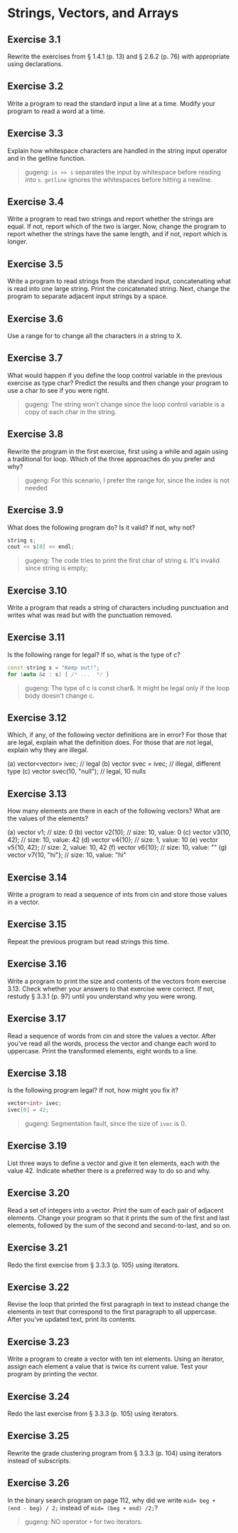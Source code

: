 # Strings, Vectors, and Arrays

## Exercise 3.1

Rewrite the exercises from § 1.4.1 (p. 13) and § 2.6.2 (p. 76) with appropriate using declarations.

## Exercise 3.2

Write a program to read the standard input a line at a time. Modify your program to read a word at a time.

## Exercise 3.3

Explain how whitespace characters are handled in the string input operator and in the getline function.

> gugeng: `is >> s` separates the input by whitespace before reading into `s`. `getline` ignores the whitespaces before hitting a newline.

## Exercise 3.4

Write a program to read two strings and report whether the strings are equal. If not, report which of the two is larger. Now, change the program to report whether the strings have the same length, and if not, report which is longer.

## Exercise 3.5

Write a program to read strings from the standard input, concatenating what is read into one large string. Print the concatenated string. Next, change the program to separate adjacent input strings by a space.

## Exercise 3.6

Use a range for to change all the characters in a string to X.

## Exercise 3.7

What would happen if you define the loop control variable in the previous exercise as type char? Predict the results and then change your program to use a char to see if you were right.

> gugeng: The string won't change since the loop control variable is a copy of each char in the string.

## Exercise 3.8

Rewrite the program in the first exercise, first using a while and again using a traditional for loop. Which of the three approaches do you prefer and why?

> gugeng: For this scenario, I prefer the range for, since the index is not needed

## Exercise 3.9

What does the following program do? Is it valid? If not, why not?

```cpp
string s;
cout << s[0] << endl;
```

> gugeng: The code tries to print the first char of string s. It's invalid since string is empty;

## Exercise 3.10

Write a program that reads a string of characters including punctuation and writes what was read but with the punctuation removed.

## Exercise 3.11

Is the following range for legal? If so, what is the type of c?

```cpp
const string s = "Keep out!";
for (auto &c : s) { /* ...  */ }
```

> gugeng: The type of c is const char&. It might be legal only if the loop body doesn't change c.

## Exercise 3.12

Which, if any, of the following vector definitions are in error? For those that are legal, explain what the definition does. For those that are not legal, explain why they are illegal.

(a) vector<vector<int>> ivec; // legal
(b) vector<string> svec = ivec; // illegal, different type
(c) vector<string> svec(10, "null"); // legal, 10 nulls

## Exercise 3.13

How many elements are there in each of the following vectors? What are the values of the elements?

(a) vector<int> v1; // size: 0
(b) vector<int> v2(10); // size: 10, value: 0
(c) vector<int> v3(10, 42); // size: 10, value: 42
(d) vector<int> v4{10}; // size: 1, value: 10
(e) vector<int> v5{10, 42}; // size: 2, value: 10, 42
(f) vector<string> v6{10}; // size: 10, value: ""
(g) vector<string> v7{10, "hi"}; // size: 10, value: "hi"

## Exercise 3.14

Write a program to read a sequence of ints from cin and store those values in a vector.

## Exercise 3.15

Repeat the previous program but read strings this time.

## Exercise 3.16

Write a program to print the size and contents of the vectors from exercise 3.13. Check whether your answers to that exercise were correct. If not, restudy § 3.3.1 (p. 97) until you understand why you were wrong.

## Exercise 3.17

Read a sequence of words from cin and store the values a vector. After you’ve read all the words, process the vector and change each word to uppercase. Print the transformed elements, eight words to a line.

## Exercise 3.18

Is the following program legal? If not, how might you fix it?

```cpp
vector<int> ivec;
ivec[0] = 42;
```

> gugeng: Segmentation fault, since the size of `ivec` is 0.

## Exercise 3.19

List three ways to define a vector and give it ten elements, each with the value 42. Indicate whether there is a preferred way to do so and why.

## Exercise 3.20

Read a set of integers into a vector. Print the sum of each pair of adjacent elements. Change your program so that it prints the sum of the first and last elements, followed by the sum of the second and second-to-last, and so on.

## Exercise 3.21

Redo the first exercise from § 3.3.3 (p. 105) using iterators.

## Exercise 3.22

Revise the loop that printed the first paragraph in text to instead change the elements in text that correspond to the first paragraph to all uppercase. After you’ve updated text, print its contents.

## Exercise 3.23

Write a program to create a vector with ten int elements. Using an iterator, assign each element a value that is twice its current value. Test your program by printing the vector.

## Exercise 3.24

Redo the last exercise from § 3.3.3 (p. 105) using iterators.

## Exercise 3.25

Rewrite the grade clustering program from § 3.3.3 (p. 104) using iterators instead of subscripts.

## Exercise 3.26

In the binary search program on page 112, why did we write `mid= beg + (end - beg) / 2;` instead of `mid= (beg + end) /2;`?

> gugeng: NO operator `+` for two iterators.


